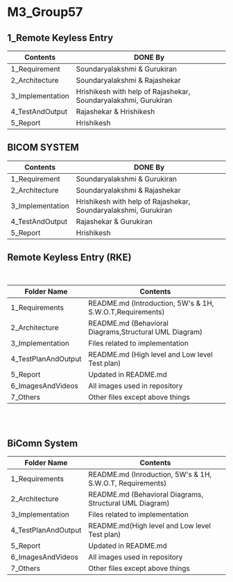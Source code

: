 # M3_Group57

## 1_Remote Keyless Entry
| Contents | DONE By |
|-|-|
| 1_Requirement|Soundaryalakshmi & Gurukiran |
| 2_Architecture| Soundaryalakshmi & Rajashekar |
| 3_Implementation |Hrishikesh with help of  Rajashekar, Soundaryalakshmi, Gurukiran  |
| 4_TestAndOutput |Rajashekar & Hrishikesh |
| 5_Report|Hrishikesh   

## BICOM SYSTEM
| Contents | DONE By |
|-|-|
| 1_Requirement |Soundaryalakshmi & Gurukiran |
| 2_Architecture| Soundaryalakshmi & Rajashekar |
| 3_Implementation |Hrishikesh with help of  Rajashekar, Soundaryalakshmi, Gurukiran  |
| 4_TestAndOutput |Rajashekar & Gurukiran  |
| 5_Report|Hrishikesh 


## Remote Keyless Entry (RKE)
<br>

| Folder Name | Contents |
|-|-|
|  1_Requirements | README.md (Introduction, 5W's & 1H, S.W.O.T,Requirements)  |
|  2_Architecture | README.md (Behavioral Diagrams,Structural UML Diagram) |
|  3_Implementation | Files related to implementation|
|  4_TestPlanAndOutput | README.md (High level and Low level Test plan) |
|  5_Report | Updated in README.md |
|  6_ImagesAndVideos | All images used in repository |
|  7_Others | Other files except above things|
<br>
<br>
  
## BiComn System 
| Folder Name | Contents |
|-|-|
|  1_Requirements | README.md (Inroduction, 5W's & 1H, S.W.O.T, Requirements)  |
|  2_Architecture | README.md (Behavioral Diagrams, Structural UML Diagram) |
|  3_Implementation | Files related to implementation |
|  4_TestPlanAndOutput | README.md(High level and Low level Test plan) |
|  5_Report | Updated in README.md |
|  6_ImagesAndVideos | All images used in repository |
|  7_Others | Other files except above things|
